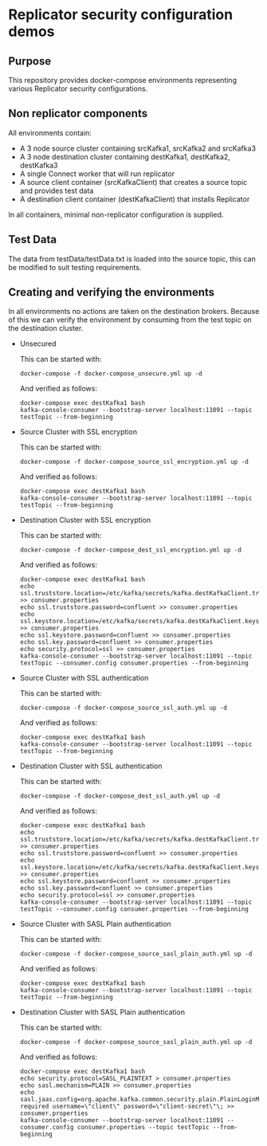 # Replicator security configuration demos

## Purpose 

This repository provides docker-compose environments representing various Replicator security configurations. 

## Non replicator components

All environments contain:

* A 3 node source cluster containing srcKafka1, srcKafka2 and srcKafka3
* A 3 node destination cluster containing destKafka1, destKafka2, destKafka3
* A single Connect worker that will run replicator
* A source client container (srcKafkaClient) that creates a source topic and provides test data
* A destination client container (destKafkaClient) that installs Replicator

In all containers, minimal non-replicator configuration is supplied.

## Test Data

The data from testData/testData.txt is loaded into the source topic, this can be modified to suit testing requirements.

## Creating and verifying the environments

In all environments no actions are taken on the destination brokers. Because of this we can verify the environment by consuming from the test topic on the destination cluster.

* Unsecured

  This can be started with:
  ```
  docker-compose -f docker-compose_unsecure.yml up -d
  ```
  
  And verified as follows:
  ```
  docker-compose exec destKafka1 bash
  kafka-console-consumer --bootstrap-server localhost:11091 --topic testTopic --from-beginning
  ```

* Source Cluster with SSL encryption

  This can be started with:
  ```
  docker-compose -f docker-compose_source_ssl_encryption.yml up -d
  ```
  
  And verified as follows:
  ```
  docker-compose exec destKafka1 bash
  kafka-console-consumer --bootstrap-server localhost:11091 --topic testTopic --from-beginning
  ```
  
* Destination Cluster with SSL encryption

  This can be started with:
  ```
  docker-compose -f docker-compose_dest_ssl_encryption.yml up -d
  ```
  
  And verified as follows:
  ```
  docker-compose exec destKafka1 bash
  echo ssl.truststore.location=/etc/kafka/secrets/kafka.destKafkaClient.truststore.jks >> consumer.properties
  echo ssl.truststore.password=confluent >> consumer.properties 
  echo ssl.keystore.location=/etc/kafka/secrets/kafka.destKafkaClient.keystore.jks >> consumer.properties
  echo ssl.keystore.password=confluent >> consumer.properties 
  echo ssl.key.password=confluent >> consumer.properties 
  echo security.protocol=ssl >> consumer.properties
  kafka-console-consumer --bootstrap-server localhost:11091 --topic testTopic --consumer.config consumer.properties --from-beginning
  ```

* Source Cluster with SSL authentication

  This can be started with:
  ```
  docker-compose -f docker-compose_source_ssl_auth.yml up -d
  ```
  
  And verified as follows:
  ```
  docker-compose exec destKafka1 bash
  kafka-console-consumer --bootstrap-server localhost:11091 --topic testTopic --from-beginning
  ```

* Destination Cluster with SSL authentication

  This can be started with:
  ```
  docker-compose -f docker-compose_dest_ssl_auth.yml up -d
  ```
  
  And verified as follows:
  ```
  docker-compose exec destKafka1 bash
  echo ssl.truststore.location=/etc/kafka/secrets/kafka.destKafkaClient.truststore.jks >> consumer.properties
  echo ssl.truststore.password=confluent >> consumer.properties 
  echo ssl.keystore.location=/etc/kafka/secrets/kafka.destKafkaClient.keystore.jks >> consumer.properties
  echo ssl.keystore.password=confluent >> consumer.properties 
  echo ssl.key.password=confluent >> consumer.properties 
  echo security.protocol=ssl >> consumer.properties
  kafka-console-consumer --bootstrap-server localhost:11091 --topic testTopic --consumer.config consumer.properties --from-beginning
  ```

* Source Cluster with SASL Plain authentication

  This can be started with:
  ```
  docker-compose -f docker-compose_source_sasl_plain_auth.yml up -d
  ```
  
  And verified as follows:
  ```
  docker-compose exec destKafka1 bash
  kafka-console-consumer --bootstrap-server localhost:11091 --topic testTopic --from-beginning
  ```

* Destination Cluster with SASL Plain authentication

  This can be started with:
  ```
  docker-compose -f docker-compose_source_sasl_plain_auth.yml up -d
  ```
  
  And verified as follows:
  ```
  docker-compose exec destKafka1 bash
  echo security.protocol=SASL_PLAINTEXT > consumer.properties
  echo sasl.mechanism=PLAIN >> consumer.properties
  echo sasl.jaas.config=org.apache.kafka.common.security.plain.PlainLoginModule required username=\"client\" password=\"client-secret\"\; >> consumer.properties
  kafka-console-consumer --bootstrap-server localhost:11091 --consumer.config consumer.properties --topic testTopic --from-beginning
  ```